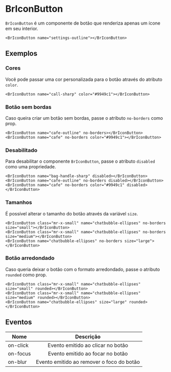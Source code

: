 <script setup>
import BrIconButton from '../../src/components/button/BrIconButton.vue'
</script>

# BrIconButton <Badge type="warning" text="alpha" />

`BrIconButton` é um componente de botão que renderiza apenas um ícone em seu interior.

<BrIconButton name="settings-outline"></BrIconButton>

```vue
<BrIconButton name="settings-outline"></BrIconButton>
```

## Exemplos

### Cores

Você pode passar uma cor personalizada para o botão através do atributo `color`.

<BrIconButton name="call-sharp" color="#9949c1"></BrIconButton>

```vue
<BrIconButton name="call-sharp" color="#9949c1"></BrIconButton>
```

### Botão sem bordas

Caso queira criar um botão sem bordas, passe o atributo `no-borders` como prop.


<div class="inline-flex w-full">
	<BrIconButton class="mr-x-small" name="cafe-outline" no-borders></BrIconButton>
	<BrIconButton name="cafe" no-borders color="#9949c1"></BrIconButton>
</div>

```vue
<BrIconButton name="cafe-outline" no-borders></BrIconButton>
<BrIconButton name="cafe" no-borders color="#9949c1"></BrIconButton>
```

### Desabilitado

Para desabilitar o componente `BrIconButton`, passe o atributo `disabled` como uma propriedade.

<div class="inline-flex w-full">
	<BrIconButton class="mr-x-small" name="bag-handle-sharp" disabled></BrIconButton>
	<BrIconButton class="mr-x-small" name="cafe-outline" no-borders disabled></BrIconButton>
	<BrIconButton name="cafe" no-borders color="#9949c1" disabled></BrIconButton>
</div>

```vue
<BrIconButton name="bag-handle-sharp" disabled></BrIconButton>
<BrIconButton name="cafe-outline" no-borders disabled></BrIconButton>
<BrIconButton name="cafe" no-borders color="#9949c1" disabled></BrIconButton>
```

### Tamanhos

É possível alterar o tamanho do botão através da variável `size`.

<div class="flex flex-row align-baseline justify-start w-auto">
	<BrIconButton class="mr-x-small" name="chatbubble-ellipses" no-borders size="small"></BrIconButton>
	<BrIconButton class="mr-x-small" name="chatbubble-ellipses" no-borders size="medium"></BrIconButton>
	<BrIconButton name="chatbubble-ellipses" size="large" no-borders></BrIconButton>
</div>

```vue
<BrIconButton class="mr-x-small" name="chatbubble-ellipses" no-borders size="small"></BrIconButton>
<BrIconButton class="mr-x-small" name="chatbubble-ellipses" no-borders size="medium"></BrIconButton>
<BrIconButton name="chatbubble-ellipses" no-borders size="large"></BrIconButton>
```

### Botão arredondado

Caso queria deixar o botão com o formato arredondado, passe o atributo `rounded` como prop.

<div class="flex flex-row align-end justify-start w-auto">
	<BrIconButton class="mr-x-small" name="chatbubble-ellipses" size="small" rounded></BrIconButton>
	<BrIconButton class="mr-x-small" name="chatbubble-ellipses" size="medium" rounded></BrIconButton>
	<BrIconButton name="chatbubble-ellipses" size="large" rounded></BrIconButton>
</div>

```vue
<BrIconButton class="mr-x-small" name="chatbubble-ellipses" size="small" rounded></BrIconButton>
<BrIconButton class="mr-x-small" name="chatbubble-ellipses" size="medium" rounded></BrIconButton>
<BrIconButton name="chatbubble-ellipses" size="large" rounded></BrIconButton>
```

## Eventos

| Nome          | Descrição                                                                              |
| ------------- | :------------------------------------------------------------------------------------: |
| on-click      | Evento emitido ao clicar no botão                                                      |
| on-focus      | Evento emitido ao focar no botão                                                       |
| on-blur       | Evento emitido ao remover o foco do botão                                              |

<style lang="scss">
@import '../../src/styles/index.scss'
</style>